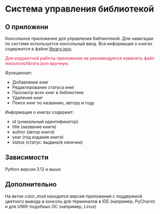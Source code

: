 # Система управления библиотекой

## О приложени

Консольное приложение для управления библиотекой.
Для навигации по системе используется консольный ввод.
Вся информация о книгах содержится в файле [library.json](resources%2Flibrary.json). 

<span style="color:#DC143C;">Для корректной работы приложения 
не рекомендуется изменять файл resources/library.json вручную.</span>

Функционал:
- Добавление книг
- Редактирование статуса книг
- Просмотр всех книг в библиотеке
- Удаление книг
- Поиск книг по названию, автору и году

Информация о книгах содержит: 
- id (уникальный идентификатор)
- title (название книги)
- author (автор книги)
- year (год издания книги)
- status (статус: выдана/в наличии)

## Зависимости
Python версии 3.12 и выше


## Дополнительно
На ветке color_mod находится версия приложения с поддержкой цветного вывода в консоль
для терминалов в IDE (например, PyCharm) и
для UNIX-подобных ОС (например, Linux)
